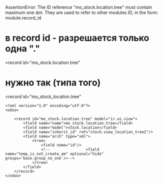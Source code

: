 AssertionError: The ID reference "mo_stock.location.tree" must contain
maximum one dot. They are used to refer to other modules ID, in the
form: module.record_id

в record id - разрешается только одна "."
=================================================
<record id="mo_stock.location.tree"

# нужно так (типа того)
<record id="mo_stock_location.tree" 

    <?xml version="1.0" encoding="utf-8"?>
    <odoo>
    
        <record id="mo_stock.location.tree" model="ir.ui.view">
            <field name="name">mo_stock.location.tree</field>
            <field name="model">stock.location</field>
            <field name="inherit_id" ref="stock.view_location_tree2"/>
            <field name="arch" type="xml">
                <tree>
                    <field name="id"/>
                    <!--                <field name="temp_is_not_create_am" optional="hide" groups='base.group_no_one'/>-->
                </tree>
            </field>
        </record>
    </odoo>
